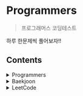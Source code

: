 # Programmers
> 프로그래머스 코딩테스트

하루 한문제씩 풀어보자!!

## Contents

<details><summary>Programmers</summary>
  
* [Level 1](https://github.com/redeok2/Algorithm-Training/tree/master/Programmers/level_1)
* [Level 2](https://github.com/redeok2/Algorithm-Training/tree/master/Programmers/level_2)
* [Hash](https://github.com/redeok2/Algorithm-Training/tree/master/Programmers/Hash)
* [Heap](https://github.com/redeok2/Algorithm-Training/tree/master/Programmers/Heap)
* [DFS/BFS](https://github.com/redeok2/Algorithm-Training/tree/master/Programmers/DFS_BFS)
* [완전탐색](https://github.com/redeok2/Algorithm-Training/tree/master/Programmers/완전탐색)
* [정렬](https://github.com/redeok2/Algorithm-Training/tree/master/Programmers/정렬)
  
</details>

<details><summary>Baekjoon</summary>

</details>

<details><summary>LeetCode</summary>

</details>
